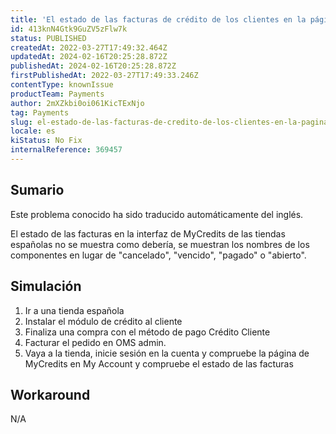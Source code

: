 ```yaml
---
title: 'El estado de las facturas de crédito de los clientes en la página MyCredits no es correcto'
id: 413knN4Gtk9GuZV5zFlw7k
status: PUBLISHED
createdAt: 2022-03-27T17:49:32.464Z
updatedAt: 2024-02-16T20:25:28.872Z
publishedAt: 2024-02-16T20:25:28.872Z
firstPublishedAt: 2022-03-27T17:49:33.246Z
contentType: knownIssue
productTeam: Payments
author: 2mXZkbi0oi061KicTExNjo
tag: Payments
slug: el-estado-de-las-facturas-de-credito-de-los-clientes-en-la-pagina-mycredits-no-es-correcto
locale: es
kiStatus: No Fix
internalReference: 369457
---
```


## Sumario

<div class="alert alert-info">
  <p>Este problema conocido ha sido traducido automáticamente del inglés.</p>
</div>


El estado de las facturas en la interfaz de MyCredits de las tiendas españolas no se muestra como debería, se muestran los nombres de los componentes en lugar de "cancelado", "vencido", "pagado" o "abierto".



## Simulación



1. Ir a una tienda española
2. Instalar el módulo de crédito al cliente
3. Finaliza una compra con el método de pago Crédito Cliente
4. Facturar el pedido en OMS admin.
5. Vaya a la tienda, inicie sesión en la cuenta y compruebe la página de MyCredits en My Account y compruebe el estado de las facturas



## Workaround


N/A

